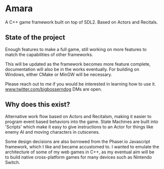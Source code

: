 # Amara
A C++ game framework built on top of SDL2. Based on Actors and Recitals.

## State of the project


Enough features to make a full game, still working on more features to match the capabilities of other frameworks.

This will be updated as the framework becomes more feature complete, documentation will also be in the works eventually.
For building on Windows, either CMake or MinGW will be necessary.

Please reach out to me if you would be interested in learning how to use it.
www.twitter.com/bigbosserndog
DMs are open.

## Why does this exist?

Alternative work flow based on Actors and Recitalsm, making it easier to program event based behaviors into the game. State Machines are built into 'Scripts' which make it easy to give instructions to an Actor for things like enemy AI and moving characters in cutscenes.

Some design decisions are also borrowed from the Phaser.io Javascript framework, which I like and became accustomed to. I wanted to emulate the architecture of some of my web games in C++, as my eventual aim will be to build native cross-platform games for many devices such as Nintendo Switch.

